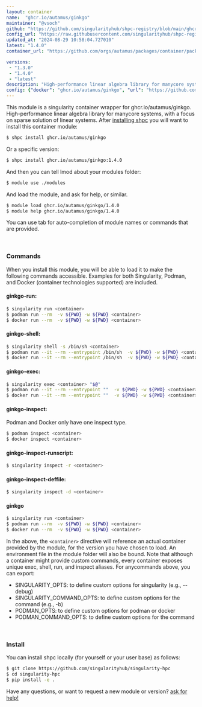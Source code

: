 ```yaml
---
layout: container
name:  "ghcr.io/autamus/ginkgo"
maintainer: "@vsoch"
github: "https://github.com/singularityhub/shpc-registry/blob/main/ghcr.io/autamus/ginkgo/container.yaml"
config_url: "https://raw.githubusercontent.com/singularityhub/shpc-registry/main/ghcr.io/autamus/ginkgo/container.yaml"
updated_at: "2024-08-29 10:58:04.727010"
latest: "1.4.0"
container_url: "https://github.com/orgs/autamus/packages/container/package/ginkgo"

versions:
 - "1.3.0"
 - "1.4.0"
 - "latest"
description: "High-performance linear algebra library for manycore systems, with a focus on sparse solution of linear systems."
config: {"docker": "ghcr.io/autamus/ginkgo", "url": "https://github.com/orgs/autamus/packages/container/package/ginkgo", "maintainer": "@vsoch", "description": "High-performance linear algebra library for manycore systems, with a focus on sparse solution of linear systems.", "latest": {"1.4.0": "sha256:fed53880b12e60a5ce006c0e8499583f6dab449cf05c27c8932299a63a51e845"}, "tags": {"1.3.0": "sha256:39a4a6df46bf92043cc4915aa5e379710897af41c46e2c672a4431b8f80a80b4", "1.4.0": "sha256:fed53880b12e60a5ce006c0e8499583f6dab449cf05c27c8932299a63a51e845", "latest": "sha256:fed53880b12e60a5ce006c0e8499583f6dab449cf05c27c8932299a63a51e845"}}
---
```


This module is a singularity container wrapper for ghcr.io/autamus/ginkgo.
High-performance linear algebra library for manycore systems, with a focus on sparse solution of linear systems.
After [installing shpc](#install) you will want to install this container module:


```bash
$ shpc install ghcr.io/autamus/ginkgo
```

Or a specific version:

```bash
$ shpc install ghcr.io/autamus/ginkgo:1.4.0
```

And then you can tell lmod about your modules folder:

```bash
$ module use ./modules
```

And load the module, and ask for help, or similar.

```bash
$ module load ghcr.io/autamus/ginkgo/1.4.0
$ module help ghcr.io/autamus/ginkgo/1.4.0
```

You can use tab for auto-completion of module names or commands that are provided.

<br>

### Commands

When you install this module, you will be able to load it to make the following commands accessible.
Examples for both Singularity, Podman, and Docker (container technologies supported) are included.

#### ginkgo-run:

```bash
$ singularity run <container>
$ podman run --rm  -v ${PWD} -w ${PWD} <container>
$ docker run --rm  -v ${PWD} -w ${PWD} <container>
```

#### ginkgo-shell:

```bash
$ singularity shell -s /bin/sh <container>
$ podman run --it --rm --entrypoint /bin/sh  -v ${PWD} -w ${PWD} <container>
$ docker run --it --rm --entrypoint /bin/sh  -v ${PWD} -w ${PWD} <container>
```

#### ginkgo-exec:

```bash
$ singularity exec <container> "$@"
$ podman run --it --rm --entrypoint ""  -v ${PWD} -w ${PWD} <container> "$@"
$ docker run --it --rm --entrypoint ""  -v ${PWD} -w ${PWD} <container> "$@"
```

#### ginkgo-inspect:

Podman and Docker only have one inspect type.

```bash
$ podman inspect <container>
$ docker inspect <container>
```

#### ginkgo-inspect-runscript:

```bash
$ singularity inspect -r <container>
```

#### ginkgo-inspect-deffile:

```bash
$ singularity inspect -d <container>
```



#### ginkgo

```bash
$ singularity run <container>
$ podman run --rm  -v ${PWD} -w ${PWD} <container>
$ docker run --rm  -v ${PWD} -w ${PWD} <container>
```


In the above, the `<container>` directive will reference an actual container provided
by the module, for the version you have chosen to load. An environment file in the
module folder will also be bound. Note that although a container
might provide custom commands, every container exposes unique exec, shell, run, and
inspect aliases. For anycommands above, you can export:

 - SINGULARITY_OPTS: to define custom options for singularity (e.g., --debug)
 - SINGULARITY_COMMAND_OPTS: to define custom options for the command (e.g., -b)
 - PODMAN_OPTS: to define custom options for podman or docker
 - PODMAN_COMMAND_OPTS: to define custom options for the command

<br>

### Install

You can install shpc locally (for yourself or your user base) as follows:

```bash
$ git clone https://github.com/singularityhub/singularity-hpc
$ cd singularity-hpc
$ pip install -e .
```

Have any questions, or want to request a new module or version? [ask for help!](https://github.com/singularityhub/singularity-hpc/issues)